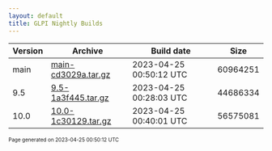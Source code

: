 ```yaml
---
layout: default
title: GLPI Nightly Builds
---
```


Version|Archive|Build date|Size
---|---|---|---
main|[main-cd3029a.tar.gz](main-cd3029a.tar.gz)|2023-04-25 00:50:12 UTC|60964251
9.5|[9.5-1a3f445.tar.gz](9.5-1a3f445.tar.gz)|2023-04-25 00:28:03 UTC|44686334
10.0|[10.0-1c30129.tar.gz](10.0-1c30129.tar.gz)|2023-04-25 00:40:01 UTC|56575081

<font size="1">Page generated on 2023-04-25 00:50:12 UTC</font>
